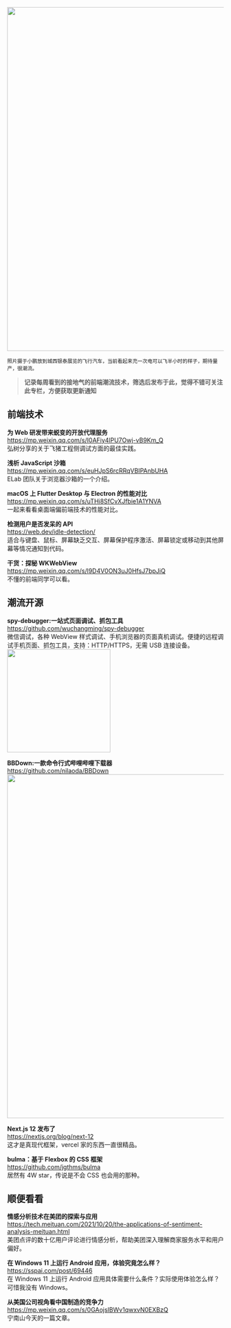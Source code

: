 <img src="https://gw.alipayobjects.com/zos/k/cm/fiXUpW.jpg" width="800" />  

<small>照片摄于小鹏放到城西银泰展览的飞行汽车，当前看起来充一次电可以飞半小时的样子，期待量产，很潮流。</small>  

> **记录每周看到的接地气的前端潮流技术，筛选后发布于此，觉得不错可关注此专栏，方便获取更新通知**  

## 前端技术

**为 Web 研发带来蜕变的开放代理服务**  
<https://mp.weixin.qq.com/s/I0AFiy4lPU7Owj-vB9Km_Q>  
弘树分享的关于飞猪工程侧调试方面的最佳实践。

**浅析 JavaScript 沙箱**  
<https://mp.weixin.qq.com/s/euHJpS6rcRRqVBIPAnbUHA>  
ELab 团队关于浏览器沙箱的一个介绍。

**macOS 上 Flutter Desktop 与 Electron 的性能对比**  
<https://mp.weixin.qq.com/s/uTHi8SfCvXJfbie1A1YNVA>  
一起来看看桌面端偏前端技术的性能对比。

**检测用户是否发呆的 API**  
<https://web.dev/idle-detection/>  
适合与键盘、鼠标、屏幕缺乏交互、屏幕保护程序激活、屏幕锁定或移动到其他屏幕等情况通知到代码。

**干货：探秘 WKWebView**  
<https://mp.weixin.qq.com/s/l9D4V0ON3uJ0HfsJ7bpJiQ>  
不懂的前端同学可以看。

## 潮流开源

**spy-debugger:一站式页面调试、抓包工具**  
<https://github.com/wuchangming/spy-debugger>  
微信调试，各种 WebView 样式调试、手机浏览器的页面真机调试。便捷的远程调试手机页面、抓包工具，支持：HTTP/HTTPS，无需 USB 连接设备。  
<img src="https://cdn.fliggy.com/upic/qHkr9g.gif" width=240/>

**BBDown:一款命令行式哔哩哔哩下载器**  
<https://github.com/nilaoda/BBDown>  
<img src="https://cdn.fliggy.com/upic/u3Pf1x.gif" width="800" />  

**Next.js 12 发布了**  
<https://nextjs.org/blog/next-12>  
这才是真现代框架，vercel 家的东西一直很精品。

**bulma：基于 Flexbox 的 CSS 框架**  
<https://github.com/jgthms/bulma>  
居然有 4W star，传说是不会 CSS 也会用的那种。

## 顺便看看

**情感分析技术在美团的探索与应用**  
<https://tech.meituan.com/2021/10/20/the-applications-of-sentiment-analysis-meituan.html>  
美团点评的数十亿用户评论进行情感分析，帮助美团深入理解商家服务水平和用户偏好。

**在 Windows 11 上运行 Android 应用，体验究竟怎么样？**  
<https://sspai.com/post/69446>  
在 Windows 11 上运行 Android 应用具体需要什么条件？实际使用体验怎么样？可惜我没有 Windows。

**从美国公司视角看中国制造的竞争力**  
<https://mp.weixin.qq.com/s/0GAojsIBWv1qwxvN0EXBzQ>  
宁南山今天的一篇文章。
